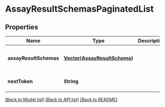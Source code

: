 # AssayResultSchemasPaginatedList


## Properties
Name | Type | Description | Notes
------------ | ------------- | ------------- | -------------
**assayResultSchemas** | [**Vector{AssayResultSchema}**](AssayResultSchema.md) |  | [optional] [readonly] [default to nothing]
**nextToken** | **String** |  | [optional] [default to nothing]


[[Back to Model list]](../README.md#models) [[Back to API list]](../README.md#api-endpoints) [[Back to README]](../README.md)


